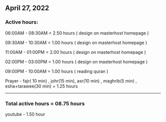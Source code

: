 ## April 27, 2022
### Active hours:

06:00AM - 08:30AM     = 2.50 hours ( design on masterhost homepage )

09:30AM - 10:30AM     = 1.00 hours ( design on masterhost homepage )

11:00AM - 01:00PM     = 2.00 hours ( design on masterhost homepage )

02:00PM - 03:00PM     = 1.00 hours ( design on masterhost homepage )

09:00PM - 10:00AM     = 1.00 hours ( reading quran )

Prayer - fajr( 10 min) , johr(15 min), asr(10 min) , maghrib(5 min) , esha+tarawee(30 min) = 1.25 hours

----------------------------------------------------

### Total active hours = 08.75 hours

youtube - 1.50 hour